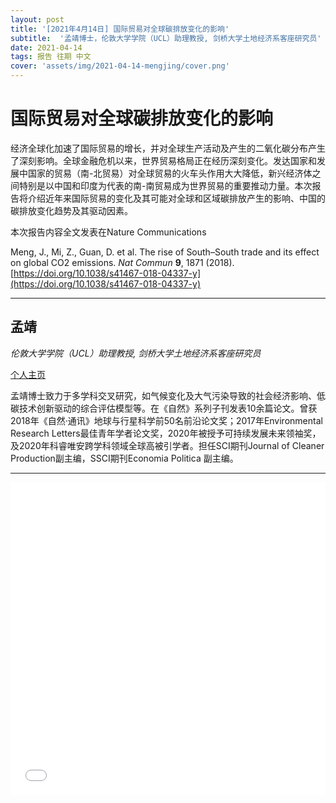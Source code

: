 ```yaml
---
layout: post
title: '[2021年4月14日] 国际贸易对全球碳排放变化的影响'
subtitle:  '孟靖博士，伦敦大学学院（UCL）助理教授, 剑桥大学土地经济系客座研究员'
date: 2021-04-14
tags: 报告 往期 中文
cover: 'assets/img/2021-04-14-mengjing/cover.png'
---
```


# 国际贸易对全球碳排放变化的影响

经济全球化加速了国际贸易的增长，并对全球生产活动及产生的二氧化碳分布产生了深刻影响。全球金融危机以来，世界贸易格局正在经历深刻变化。发达国家和发展中国家的贸易（南-北贸易）对全球贸易的火车头作用大大降低，新兴经济体之间特别是以中国和印度为代表的南-南贸易成为世界贸易的重要推动力量。本次报告将介绍近年来国际贸易的变化及其可能对全球和区域碳排放产生的影响、中国的碳排放变化趋势及其驱动因素。

本次报告内容全文发表在Nature Communications

Meng, J., Mi, Z., Guan, D. et al. The rise of South–South trade and its effect on global CO2 emissions. *Nat Commun* **9**, 1871 (2018). [https://doi.org/10.1038/s41467-018-04337-y](https://doi.org/10.1038/s41467-018-04337-y)

----------

## 孟靖

*伦敦大学学院（UCL）助理教授, 剑桥大学土地经济系客座研究员*

[个人主页](https://www.ucl.ac.uk/bartlett/construction/people/dr-jing-meng)

孟靖博士致力于多学科交叉研究，如气候变化及大气污染导致的社会经济影响、低碳技术创新驱动的综合评估模型等。在《自然》系列子刊发表10余篇论文。曾获2018年《自然·通讯》地球与行星科学前50名前沿论文奖；2017年Environmental Research Letters最佳青年学者论文奖，2020年被授予可持续发展未来领袖奖，及2020年科睿唯安跨学科领域全球高被引学者。担任SCI期刊Journal of Cleaner Production副主编，SSCI期刊Economia Politica 副主编。

-----------

<iframe style="width: 100%;height: 500px;" src="//player.bilibili.com/player.html?aid=760082716&bvid=BV1164y1v7Kt&cid=324749368&page=1" scrolling="no" border="0" frameborder="no" framespacing="0" allowfullscreen="true"> </iframe>